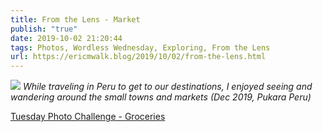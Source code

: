 ```yaml
---
title: From the Lens - Market
publish: "true"
date: 2019-10-02 21:20:44
tags: Photos, Wordless Wednesday, Exploring, From the Lens
url: https://ericmwalk.blog/2019/10/02/from-the-lens.html
---
```


![](https://ericmwalk.blog/uploads/2021/7f72779ccf.jpg)
*While traveling in Peru to get to our destinations, I enjoyed seeing and wandering around the small towns and markets (Dec 2019, Pukara Peru)*

<a href="https://dutchgoesthephoto.net/2019/10/01/tuesday-photo-challenge-groceries/">Tuesday Photo Challenge - Groceries</a>
